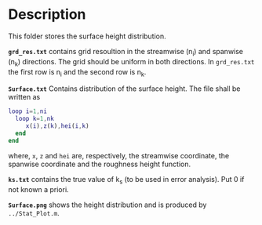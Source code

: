 # Description
This folder stores the surface height distribution.

<b>`grd_res.txt`</b> contains grid resoultion in the streamwise (n<sub>i</sub>) and spanwise (n<sub>k</sub>) directions. The grid should be uniform in both directions. In `grd_res.txt` the first row is n<sub>i</sub> and the second row is n<sub>k</sub>.

<b>`Surface.txt`</b> Contains distribution of the surface height. The file shall be written as
```Matlab
loop i=1,ni
  loop k=1,nk
     x(i),z(k),hei(i,k)
  end
end
```

where, `x`, `z` and `hei` are, respectively, the streamwise coordinate, the spanwise coordinate and the roughness height function.

<b>`ks.txt`</b> contains the true value of k<sub>s</sub> (to be used in error analysis). Put 0 if not known a priori.

<b>`Surface.png`</b> shows the height distribution and is produced by `../Stat_Plot.m`.
